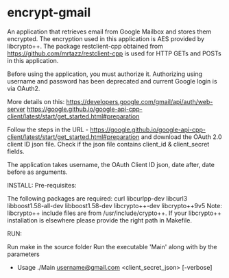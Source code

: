 # encrypt-gmail
An application that retrieves email from Google Mailbox and stores them encrypted. The encryption used in this application is AES provided by libcrypto++.
The package restclient-cpp obtained from https://github.com/mrtazz/restclient-cpp is used for HTTP GETs and POSTs in this application.

Before using the application, you must authorize it.
Authorizing using username and password has been deprecated and current Google login is via OAuth2.

More details on this:
https://developers.google.com/gmail/api/auth/web-server
https://google.github.io/google-api-cpp-client/latest/start/get_started.html#preparation

Follow the steps in the URL - https://google.github.io/google-api-cpp-client/latest/start/get_started.html#preparation
and download the OAuth 2.0 client ID json file.
Check if the json file contains client_id & client_secret fields.

The application takes username, the OAuth Client ID json, date after, date before as arguments.


INSTALL:
Pre-requisites:

The following packages are required:
curl
libcurlpp-dev
libcurl3
libboost1.58-all-dev
libboost1.58-dev
libcrypto++-dev
libcrypto++9v5
Note: libcrypto++ include files are from /usr/include/crypto++. If your libcrypto++ installation is elsewhere please provide the right path in Makefile.


RUN:

Run make in the source folder
Run the executable 'Main' along with by the parameters

- Usage ./Main <username@gmail.com>  <client_secret_json> <DateAfter> <DateBefore> [-verbose]
